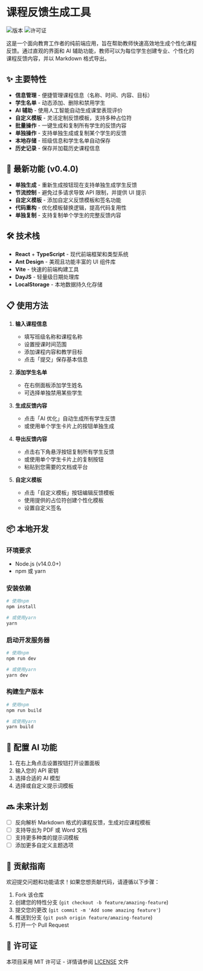 # 课程反馈生成工具

![版本](https://img.shields.io/badge/版本-0.4.0-blue.svg)
![许可证](https://img.shields.io/badge/许可证-MIT-green.svg)

这是一个面向教育工作者的纯前端应用，旨在帮助教师快速高效地生成个性化课程反馈。通过直观的界面和 AI 辅助功能，教师可以为每位学生创建专业、个性化的课程反馈内容，并以 Markdown 格式导出。

## ✨ 主要特性

-   **信息管理** - 便捷管理课程信息（名称、时间、内容、目标）
-   **学生名单** - 动态添加、删除和禁用学生
-   **AI 辅助** - 使用人工智能自动生成课堂表现评价
-   **自定义模板** - 灵活定制反馈模板，支持多种占位符
-   **批量操作** - 一键生成和复制所有学生的反馈内容
-   **单独操作** - 支持单独生成或复制某个学生的反馈
-   **本地存储** - 班级信息和学生名单自动保存
-   **历史记录** - 保存并加载历史课程信息

## 🚀 最新功能 (v0.4.0)

-   **单独生成** - 重新生成按钮现在支持单独生成学生反馈
-   **节流控制** - 避免过多请求导致 API 限制，并提供 UI 提示
-   **自定义模板** - 添加自定义反馈模板和签名功能
-   **代码重构** - 优化模板替换逻辑，提高代码复用性
-   **单独复制** - 支持复制单个学生的完整反馈内容

## 🛠️ 技术栈

-   **React** + **TypeScript** - 现代前端框架和类型系统
-   **Ant Design** - 美观且功能丰富的 UI 组件库
-   **Vite** - 快速的前端构建工具
-   **DayJS** - 轻量级日期处理库
-   **LocalStorage** - 本地数据持久化存储

## 📋 使用方法

1. **输入课程信息**

    - 填写班级名称和课程名称
    - 设置授课时间范围
    - 添加课程内容和教学目标
    - 点击「提交」保存基本信息

2. **添加学生名单**

    - 在右侧面板添加学生姓名
    - 可选择单独禁用某些学生

3. **生成反馈内容**

    - 点击「AI 优化」自动生成所有学生反馈
    - 或使用单个学生卡片上的按钮单独生成

4. **导出反馈内容**

    - 点击右下角悬浮按钮复制所有学生反馈
    - 或使用单个学生卡片上的复制按钮
    - 粘贴到您需要的文档或平台

5. **自定义模板**
    - 点击「自定义模板」按钮编辑反馈模板
    - 使用提供的占位符创建个性化模板
    - 设置自定义签名

## 📦 本地开发

### 环境要求

-   Node.js (v14.0.0+)
-   npm 或 yarn

### 安装依赖

```bash
# 使用npm
npm install

# 或使用yarn
yarn
```

### 启动开发服务器

```bash
# 使用npm
npm run dev

# 或使用yarn
yarn dev
```

### 构建生产版本

```bash
# 使用npm
npm run build

# 或使用yarn
yarn build
```

## 🔧 配置 AI 功能

1. 在右上角点击设置按钮打开设置面板
2. 输入您的 API 密钥
3. 选择合适的 AI 模型
4. 选择或自定义提示词模板

## 🔜 未来计划

-   [ ] 反向解析 Markdown 格式的课程反馈，生成对应课程模板
-   [ ] 支持导出为 PDF 或 Word 文档
-   [ ] 支持更多种类的提示词模板
-   [ ] 添加更多自定义主题选项

## 📝 贡献指南

欢迎提交问题和功能请求！如果您想贡献代码，请遵循以下步骤：

1. Fork 该仓库
2. 创建您的特性分支 (`git checkout -b feature/amazing-feature`)
3. 提交您的更改 (`git commit -m 'Add some amazing feature'`)
4. 推送到分支 (`git push origin feature/amazing-feature`)
5. 打开一个 Pull Request

## 📄 许可证

本项目采用 MIT 许可证 - 详情请参阅 [LICENSE](LICENSE) 文件
